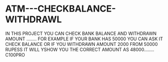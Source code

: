 # ATM---CHECKBALANCE-WITHDRAWL
IN THIS PROJECT YOU CAN CHECK BANK BALANCE AND WITHDRAWN AMOUNT ........ FOR EXAMPLE IF YOUR BANK HAS 50000 YOU CAN ASK IT CHECK BALANCE OR IF YOU WITHDRAWN AMOUNT 2000 FROM 50000 RUPESS IT WILL YSHOW YOU THE CORRECT AMOUNT AS 48000........ C100PRO
